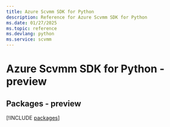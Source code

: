 ```yaml
---
title: Azure Scvmm SDK for Python
description: Reference for Azure Scvmm SDK for Python
ms.date: 01/27/2025
ms.topic: reference
ms.devlang: python
ms.service: scvmm
---
```

# Azure Scvmm SDK for Python - preview
## Packages - preview
[!INCLUDE [packages](scvmm-index.md)]
